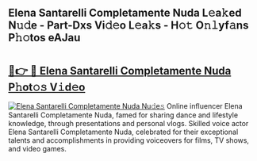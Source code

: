 ## Elena Santarelli Completamente Nuda L𝚎a𝚔ed N𝚞𝚍e - Part-Dxs Vi𝚍𝚎o L𝚎a𝚔s - H𝚘𝚝 O𝚗𝚕yf𝚊ns P𝚑𝚘tos eAJau

# <h2><a href="http://kf2xcmr.oniu.top/?m=Elena+Santarelli+Completamente+Nuda">🔗👉 🔴 Elena Santarelli Completamente Nuda P𝚑ot𝚘𝚜 V𝚒d𝚎o</a></h2>

[![Elena Santarelli Completamente Nuda Nu𝚍e𝚜](https://i.imgur.com/0qMVB7G.gif)](http://kf2xcmr.oniu.top/?m=Elena+Santarelli+Completamente+Nuda)
Online influencer Elena Santarelli Completamente Nuda, famed for sharing dance and lifestyle knowledge, through presentations and personal vlogs. Skilled voice actor Elena Santarelli Completamente Nuda, celebrated for their exceptional talents and accomplishments in providing voiceovers for films, TV shows, and video games.  
